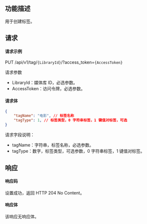 ## 功能描述

用于创建标签。

## 请求

#### 请求示例

PUT /api/v1/tag/`{LibraryId}`/?access_token=`{AccessToken}`

请求参数
- LibraryId：媒体库 ID，必选参数。
- AccessToken：访问令牌，必选参数。

#### 请求体

```json
{
    "tagName": "电影", // 标签名称
    "tagType": 1, // 标签类型，0 字符串标签，1 键值对标签，可选
}
```
请求字段说明：
- tagName：字符串，标签名称，必选参数。
- tagType：数字，标签类型，可选参数，0 字符串标签，1 键值对标签。

## 响应

#### 响应码

设置成功，返回 HTTP 204 No Content。

#### 响应体

该响应无响应体。
